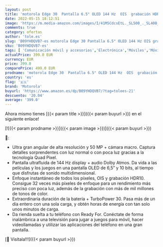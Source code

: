 ```yaml
---
layout: post
title: 'motorola Edge 30  Pantalla 6.5" OLED 144 Hz  OIS  grabación HDR10  cámara High Res de 50MP  Audio Dolby Atmos®  Android 12  8/256GB  procesador Snapdragon® 778G+ 5G  Dual SIM  Gris [Versión ES/PT]'
date: 2022-05-15 18:12:51
image: 'https://m.media-amazon.com/images/I/41M5CdcsEtL._SL500_._SL400_.jpg'
comments: true
category: ofertas
author: 'tole.es'
slug: 'B09YHDQVB7-es motorola Edge 30 Pantalla 6.5" OLED 144 Hz OIS grabación...'
sku: 'B09YHDQVB7-es'
tags: [ 'Comunicación móvil y accesorios','Electrónica','Móviles','Móviles y smartphones libres','android','motorola','🇪🇸', ]
actualPrice: 399.0 EUR
currency: EUR
price: 399.0
comparePrice: 499.0 EUR
prodname: 'motorola Edge 30  Pantalla 6.5" OLED 144 Hz  OIS  grabación HDR10  cámara High Res de 50MP  Audio Dolby Atmos®  Android 12  8/256GB  procesador Snapdragon® 778G+ 5G  Dual SIM  Gris [Versión ES/PT]'
country: 'es'
flag: '🇪🇸'
brand: 'Motorola'
buyurl: 'https://www.amazon.es/dp/B09YHDQVB7/?tag=tolees-21'
descuento: '20.04'
average: '399.0'
---
```


Ahora mismo tienes [{{< param title >}}]({{< param buyurl >}}) en el siguiente enlace!

[![{{< param prodname >}}]({{< param image >}})]({{< param buyurl >}})

🔎:

- Ultra gran angular de alta resolución y 50 MP + cámara macro. Captura detalles sorprendentes con luz normal o con poca luz gracias a la tecnología Quad Pixel.
- Pantalla ultrafluida de 144 Hz display + audio Dolby Atmos. Da vida a las películas y los juegos en una pantalla OLED de 6,5” y 10 bits, al tiempo que disfrutas de sonido multidimensional.
- Enfoque instantáneo de todos los píxeles, OIS y grabación HDR10. Consigue 32 veces más píxeles de enfoque para un rendimiento más preciso con poca luz, además de la grabación con más de mil millones de tonos de color.
- Extraordinaria duración de la batería + TurboPower 30. Pasa más de un día entero con una sola carga, y obtén horas de energía con tan solo unos minutos de carga.
- Da rienda suelta a tu teléfono con Ready For. Conéctate de forma inalámbrica a una televisión para jugar a juegos para móvil, hacer videollamadas y utilizar las aplicaciones del teléfono en una gran pantalla.

[🛒 Visítala!!!]({{< param buyurl >}})
